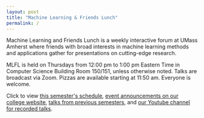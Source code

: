 ```yaml
---
layout: post
title: "Machine Learning & Friends Lunch"
permalink: /
---
```


Machine Learning and Friends Lunch is a weekly interactive forum at UMass Amherst where 
friends with broad interests in machine learning methods and applications 
gather for presentations on cutting-edge research.

MLFL is held on Thursdays from 12:00 pm to 1:00 pm Eastern Time in Computer Science Building Room 150/151, 
unless otherwise noted. Talks are broadcast via Zoom. 
Pizzas are available starting at 11:50 am. Everyone is welcome.

Click to view [this semester's schedule](/schedule), 
[event announcements on our college website](https://www.cics.umass.edu/events?field_event_type_tid%5B%5D=39&_gl=1*1kvdpu4*_ga*NTI3NTQ1NTIxLjE2NDg4NDU1NTk.*_ga_21RLS0L7EB*MTY2MjQ5MDgwMi41OS4xLjE2NjI0OTE5MzAuMC4wLjA.&_ga=2.135358705.1901043651.1662409669-527545521.1648845559), 
[talks from previous semesters](/archive), and 
[our Youtube channel for recorded talks](https://www.youtube.com/channel/UC9Gp6svBgsg1ilNWKqHioUw/videos).


